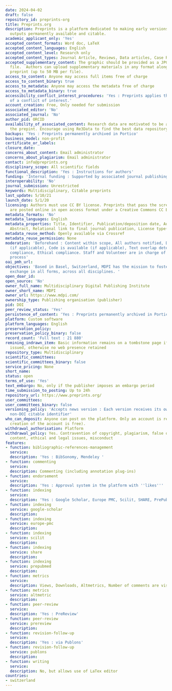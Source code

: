 ```yaml
---
date: 2024-04-02
draft: false
repository_id: preprints-org
title: Preprints.org
description: Preprints is a platform dedicated to making early versions of research
  outputs permanently available and citable.
academic_applicant_only: 'Yes'
accepted_content_formats: Word doc, LaTeX
accepted_content_languages: English
accepted_content_level: Research only
accepted_content_types: Journal Article, Reviews, Data articles, Case Reports, Preprints
accepted_supplementary_content: The graphic should be provided as a JPG, PNG or GIF
  file.  Authors can upload supplementary materials in any format along with their
  preprint (up to 50 MB per file).
access_to_content: Anyone may access full items free of charge
access_to_content_binary: true
access_to_metadata: Anyone may access the metadata free of charge
access_to_metadata_binary: true
accessibility_conflict_interest_procedures: 'Yes : Preprints applies the ICMJE definition
  of a conflict of interest.'
account_creation: Free, Only needed for submission
associated_editor: 'No'
associated_journal: 'No'
author_pid: ORCID
availability_of_associated_content: Research data are motivated to be available with
  the prepint. Encourage using Re3Data to find the best data repository.
backups: 'Yes : Preprints permanently archived in Portico'
business_model: non-profit
certificate_or_labels:
closure_date:
concerns_about_content: Email administrator
concerns_about_plagiarism: Email administrator
contact: info@preprints.org
disciplinary_scope: All scientific fields
functional_description: 'Yes : Instructions for authors'
funding: 'Internal funding : Supported by associated journal publishing'
interoperability: 'No'
journal_submission: Unrestricted
keywords: Multidisciplinary, Citable preprints
last_update: 5/10/21
launch_date: 5/1/20
licensing: Authors must use CC BY license. Preprints that pass the screening process
  are posted online in open access format under a Creative Commons CC BY 4.0 license.
metadata_formats: 'No'
metadata_languages: English
metadata_properties: Title, Identifier, Publication/deposition date, Author name(s),
  Abstract, Relational link to final journal publication, License type(s)
metadata_reuse_method: Openly available via Crossref
metadata_reuse_permission: None
moderation: 'Beforehand : Content within scope, All authors notified, Data is available
  (if applicable), Code is available (if applicable), Text overlap detection, Legal
  compliance, Ethical compliance. Staff and Volunteer are in charge of the screening
  process'
oai_pmh_url:
objectives: 'Based in Basel, Switzerland, MDPI has the mission to foster open scientific
  exchange in all forms, across all disciplines. '
open_doar_id:
open_source: 'No'
owner_full_name: Multidisciplinary Digital Publishing Institute
owner_short_name: MDPI
owner_url: https://www.mdpi.com/
ownership_type: Publishing organisation (publisher)
pid: DOI
peer_review_status: 'Yes'
persistence_of_content: 'Yes : Preprints permanently archived in Portico'
platform: Custom software
platform_languages: English
preservation_policy:
preservation_policy_binary: false
record_count: 'Full text : 21 880'
remining_indrawn_item: Basic information remains on a tombstone page if DOI has been
  issued, otherwise no web presence retained
repository_type: Multidisciplinary
scientific_committees:
scientific_committees_binary: false
service_pricing: None
short_name:
status: open
terms_of_use: 'Yes'
text_embargo: No, only if the publisher imposes an embargo period
time_submission_to_posting: Up to 24h
repository_url: https://www.preprints.org/
user_committees:
user_committees_binary: false
versioning_policy: 'Accepts news version : Each version receives its own DOI and own
  non-DOI citable identifier'
who_can_deposit: Anyone can post on the platform. Only an account is required ( The
  creation of the account is free).
withdrawal_authorisation: Platform
withdrawal_policy: Yes. Contravention of copyright, plagiarism, false or inaccurate
  content, ethical and legal issues, misconduct
features:
- function: bibliographic-references-management
  service:
  description: 'Yes : BibSonomy, Mendeley '
- function: commenting
  service:
  description: Commenting (including annotation plug-ins)
- function: endorsement
  service:
  description: 'Yes : Approval system in the platform with ''likes'''
- function: indexing
  service:
  description: 'Yes : Google Scholar, Europe PMC, Scilit, SHARE, PrePubMed'
- function: indexing
  service: google-scholar
  description:
- function: indexing
  service: europe-pmc
  description:
- function: indexing
  service: scilit
  description:
- function: indexing
  service: share
  description:
- function: indexing
  service: prepubmed
  description:
- function: metrics
  service:
  description: Views, Downloads, Altmetrics, Number of comments are visible to everyone
- function: metrics
  service: altmetric
  description:
- function: peer-review
  service:
  description: 'Yes : PreReview'
- function: peer-review
  service: prereview
  description:
- function: revision-follow-up
  service:
  description: 'Yes : via Publons'
- function: revision-follow-up
  service: publons
  description:
- function: writing
  service:
  description: No, but allows use of LaTex editor
countries:
- switzerland
---
```




